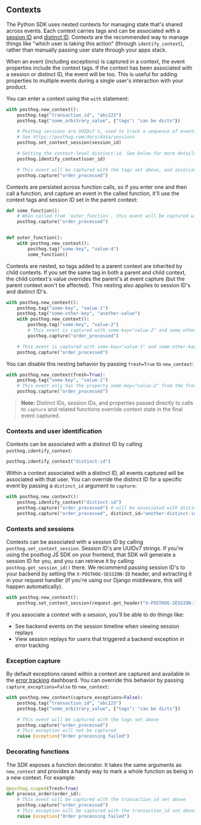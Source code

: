 ## Contexts

The Python SDK uses nested contexts for managing state that's shared across events. Each context carries tags and can be associated with a [session ID](/docs/data/sessions) and [distinct ID](/docs/getting-started/identify-users). Contexts are the recommended way to manage things like "which user is taking this action" (through `identify_context`), rather than manually passing user state through your apps stack.

When an event (including exceptions) is captured in a context, the event properties include the context tags. If the context has been associated with a session or distinct ID, the event will be too. This is useful for adding properties to multiple events during a single user's interaction with your product.

You can enter a context using the `with` statement:

```python
with posthog.new_context():
    posthog.tag("transaction_id", "abc123")
    posthog.tag("some_arbitrary_value", {"tags": "can be dicts"})

    # Posthog sessions are UUIDv7's, used to track a sequence of events that occur within a single user session
    # See https://posthog.com/docs/data/sessions
    posthog.set_context_session(session_id)

    # Setting the context-level distinct-id. See below for more details
    posthog.identify_context(user_id)

    # This event will be captured with the tags set above, and associated session "test"
    posthog.capture("order_processed")
```

Contexts are persisted across function calls, so if you enter one and then call a function, and capture an event in the called function, it'll use the context tags and session ID set in the parent context:

```python
def some_function():
    # When called from `outer_function`, this event will be captured with the property some-key="value-4"
    posthog.capture("order_processed")


def outer_function():
    with posthog.new_context():
        posthog.tag("some-key", "value-4")
        some_function()

```

Contexts are nested, so tags added to a parent context are inherited by child contexts. If you set the same tag in both a parent and child context, the child context's value overrides the parent's at event capture (but the parent context won't be affected). This nesting also applies to session ID's and distinct ID's.

```python
with posthog.new_context():
    posthog.tag("some-key", "value-1")
    posthog.tag("some-other-key", "another-value")
    with posthog.new_context():
        posthog.tag("some-key", "value-2")
        # This event is captured with some-key="value-2" and some-other-key="another-value"
        posthog.capture("order_processed")

    # This event is captured with some-key="value-1" and some-other-key="another-value"
    posthog.capture("order_processed")

```

You can disable this nesting behavior by passing `fresh=True` to `new_context`:

```python
with posthog.new_context(fresh=True):
    posthog.tag("some-key", "value-2")
    # This event only has the property some-key="value-2" from the fresh context
    posthog.capture("order_processed")

```

> **Note:** Distinct IDs, session IDs, and properties passed directly to calls to `capture` and related functions override context state in the final event captured.

### Contexts and user identification

Contexts can be associated with a distinct ID by calling `posthog.identify_context`:

```python
posthog.identify_context("distinct-id")
```

Within a context associated with a distinct ID, all events captured will be associated with that user. You can override the distinct ID for a specific event by passing a `distinct_id` argument to `capture`:

```python
with posthog.new_context():
    posthog.identify_context("distinct-id")
    posthog.capture("order_processed") # will be associated with distinct-id
    posthog.capture("order_processed", distinct_id="another-distinct-id") # will be associated with another-distinct-id
```

### Contexts and sessions

Contexts can be associated with a session ID by calling `posthog.set_context_session`. Session ID's are UUIDv7 strings. If you're using the posthog JS SDK on your frontend, that SDK will generate a session ID for you, and you can retrieve it by calling `posthog.get_session_id()` there. We recommend passing session ID's to your backend by setting the `X-POSTHOG-SESSION-ID` header, and extracting it in your request handler (if you're using our Django middleware, this will happen automatically).

```python
with posthog.new_context():
    posthog.set_context_session(request.get_header("X-POSTHOG-SESSION-ID"))
```

If you associate a context with a session, you'll be able to do things like:
- See backend events on the session timeline when viewing session replays
- View session replays for users that triggered a backend exception in error tracking

### Exception capture

By default exceptions raised within a context are captured and available in the [error tracking](/docs/error-tracking) dashboard. You can override this behavior by passing `capture_exceptions=False` to `new_context`:

```python
with posthog.new_context(capture_exceptions=False):
    posthog.tag("transaction_id", "abc123")
    posthog.tag("some_arbitrary_value", {"tags": "can be dicts"})

    # This event will be captured with the tags set above
    posthog.capture("order_processed")
    # This exception will not be captured
    raise Exception("Order processing failed")
```

### Decorating functions

The SDK exposes a function decorator. It takes the same arguments as `new_context` and provides a handy way to mark a whole function as being in a new context. For example:

```python
@posthog.scoped(fresh=True)
def process_order(order_id):
    # This event will be captured with the transaction_id set above
    posthog.capture("order_processed")
    # This exception will be captured with the transaction_id set above
    raise Exception("Order processing failed")
```
